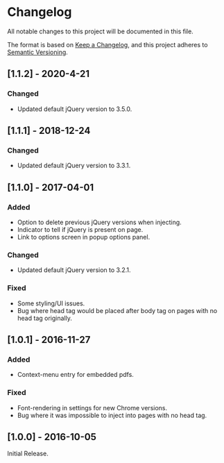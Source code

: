 # Changelog
All notable changes to this project will be documented in this file.

The format is based on [Keep a Changelog](https://keepachangelog.com/en/1.0.0/),
and this project adheres to [Semantic Versioning](https://semver.org/spec/v2.0.0.html).

## [1.1.2] - 2020-4-21
### Changed
- Updated default jQuery version to 3.5.0.

## [1.1.1] - 2018-12-24
### Changed
- Updated default jQuery version to 3.3.1.

## [1.1.0] - 2017-04-01
### Added
- Option to delete previous jQuery versions when injecting.
- Indicator to tell if jQuery is present on page.
- Link to options screen in popup options panel.

### Changed
- Updated default jQuery version to 3.2.1.

### Fixed
- Some styling/UI issues.
- Bug where head tag would be placed after body tag on pages with no head tag originally.

## [1.0.1] - 2016-11-27
### Added
- Context-menu entry for embedded pdfs.

### Fixed 
- Font-rendering in settings for new Chrome versions.
- Bug where it was impossible to inject into pages with no head tag.

## [1.0.0] - 2016-10-05
Initial Release.

